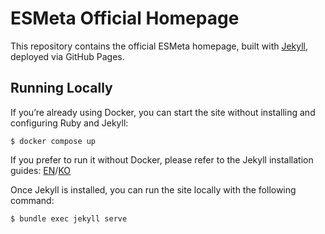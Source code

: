 # ESMeta Official Homepage

This repository contains the official ESMeta homepage, built with [Jekyll](https://jekyllrb.com/), deployed via GitHub Pages.

## Running Locally

If you’re already using Docker, you can start the site without installing and configuring Ruby and Jekyll:
```shell
$ docker compose up
```

If you prefer to run it without Docker, please refer to the Jekyll installation guides: [EN](https://jekyllrb.com/docs/installation/)/[KO](https://jekyllrb-ko.github.io/docs/installation)

Once Jekyll is installed, you can run the site locally with the following command:
```shell
$ bundle exec jekyll serve
```
